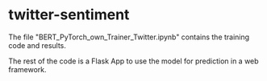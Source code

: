 # twitter-sentiment

The file "BERT_PyTorch_own_Trainer_Twitter.ipynb" contains the training code and results.

The rest of the code is a Flask App to use the model for prediction in a web framework.
